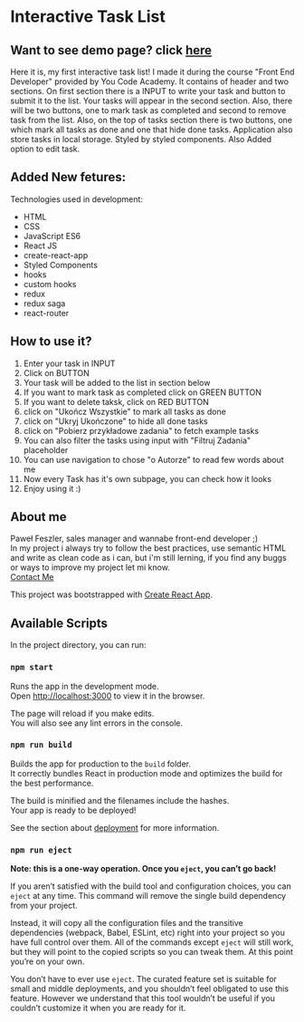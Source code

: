 # Interactive Task List


## Want to see demo page? click [here](https://pfeszler.github.io/To-do-list-React/)

Here it is, my first interactive task list! I made it during the course "Front End Developer" provided by You Code Academy. 
It contains of header and two sections. On first section there is a INPUT to write your task and button to submit it to the list. Your tasks will appear in the second section. Also, there will be two buttons, one to mark task as completed and second to remove task from the list. Also, on the top of tasks section there is two buttons, one which mark all tasks as done and one that hide done tasks. Application also store tasks in local storage. Styled by styled components. Also Added option to edit task.

## Added New fetures: 

Technologies used in development:
- HTML
- CSS
- JavaScript ES6
- React JS
- create-react-app
- Styled Components
- hooks
- custom hooks
- redux
- redux saga
- react-router

## How to use it?
1. Enter your task in INPUT
2. Click on BUTTON
3. Your task will be added to the list in section below
4. If you want to mark task as completed click on GREEN BUTTON
5. If you want to delete taksk, click on RED BUTTON
6. click on "Ukończ Wszystkie" to mark all tasks as done
7. click on "Ukryj Ukończone"  to hide all done tasks
8. click on "Pobierz przykładowe zadania" to fetch example tasks
9. You can also filter the tasks using input with "Filtruj Zadania" placeholder
10. You can use navigation to chose "o Autorze" to read few words about me
11. Now every Task has it's own subpage, you can check how it looks
12. Enjoy using it :)

## About me


Paweł Feszler, sales manager and wannabe front-end developer ;)\
In my project i always try to follow the best practices, use semantic HTML and write as clean code as i can, but i'm still lerning, if you find any buggs or ways to improve my project let mi know. \
[Contact Me](pfeszler@gmail.com)




This project was bootstrapped with [Create React App](https://github.com/facebook/create-react-app).

## Available Scripts

In the project directory, you can run:

### `npm start`

Runs the app in the development mode.<br />
Open [http://localhost:3000](http://localhost:3000) to view it in the browser.

The page will reload if you make edits.<br />
You will also see any lint errors in the console.


### `npm run build`

Builds the app for production to the `build` folder.<br />
It correctly bundles React in production mode and optimizes the build for the best performance.

The build is minified and the filenames include the hashes.<br />
Your app is ready to be deployed!

See the section about [deployment](https://facebook.github.io/create-react-app/docs/deployment) for more information.

### `npm run eject`

**Note: this is a one-way operation. Once you `eject`, you can’t go back!**

If you aren’t satisfied with the build tool and configuration choices, you can `eject` at any time. This command will remove the single build dependency from your project.

Instead, it will copy all the configuration files and the transitive dependencies (webpack, Babel, ESLint, etc) right into your project so you have full control over them. All of the commands except `eject` will still work, but they will point to the copied scripts so you can tweak them. At this point you’re on your own.

You don’t have to ever use `eject`. The curated feature set is suitable for small and middle deployments, and you shouldn’t feel obligated to use this feature. However we understand that this tool wouldn’t be useful if you couldn’t customize it when you are ready for it.
